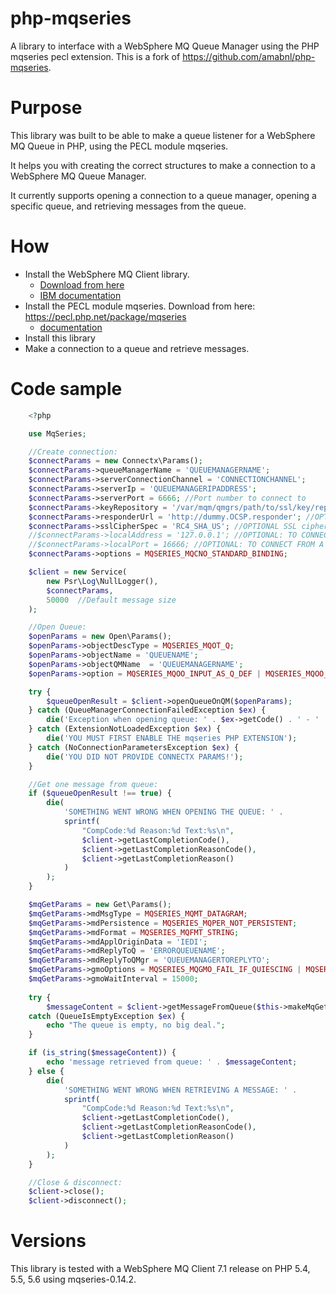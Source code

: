 # php-mqseries
A library to interface with a WebSphere MQ Queue Manager using the PHP mqseries pecl extension. This is a fork of https://github.com/amabnl/php-mqseries.

# Purpose

This library was built to be able to make a queue listener for a WebSphere MQ Queue in PHP, using the PECL module mqseries.

It helps you with creating the correct structures to make a connection to a WebSphere MQ Queue Manager. 

It currently supports opening a connection to a queue manager, opening a specific queue, and retrieving messages from the queue.

# How

- Install the WebSphere MQ Client library. 
  - [Download from here](http://www-01.ibm.com/software/integration/wmq/clients/ "Download from here") 
  - [IBM documentation](http://www-01.ibm.com/support/knowledgecenter/SSFKSJ_7.1.0/com.ibm.mq.doc/zi00110_.htm "IBM Documentation")
- Install the PECL module mqseries. Download from here: https://pecl.php.net/package/mqseries
  - [documentation](http://www.php.net/mqseries) 
- Install this library
- Make a connection to a queue and retrieve messages.

# Code sample

```php	
	<?php

	use MqSeries;

	//Create connection:
    $connectParams = new Connectx\Params();
	$connectParams->queueManagerName = 'QUEUEMANAGERNAME';
	$connectParams->serverConnectionChannel = 'CONNECTIONCHANNEL';
	$connectParams->serverIp = 'QUEUEMANAGERIPADDRESS';
	$connectParams->serverPort = 6666; //Port number to connect to
	$connectParams->keyRepository = '/var/mqm/qmgrs/path/to/ssl/key/repository/'; //OPTIONAL SSL KEY REPO IF SSL IS USED
	$connectParams->responderUrl = 'http://dummy.OCSP.responder'; //OPTIONAL OCSP Responder
	$connectParams->sslCipherSpec = 'RC4_SHA_US'; //OPTIONAL SSL cipher spec
	//$connectParams->localAddress = '127.0.0.1'; //OPTIONAL: TO CONNECT FROM A SPECIFIC LOCAL NETWORK INTERFACE.
	//$connectParams->localPort = 16666; //OPTIONAL: TO CONNECT FROM A SPECIFIC LOCAL PORT
	$connectParams->options = MQSERIES_MQCNO_STANDARD_BINDING;

	$client = new Service(
		new Psr\Log\NullLogger(),
		$connectParams,
		50000  //Default message size
	);

	//Open Queue:
	$openParams = new Open\Params(); 
	$openParams->objectDescType = MQSERIES_MQOT_Q;
	$openParams->objectName = 'QUEUENAME';
	$openParams->objectQMName  = 'QUEUEMANAGERNAME';
	$openParams->option = MQSERIES_MQOO_INPUT_AS_Q_DEF | MQSERIES_MQOO_FAIL_IF_QUIESCING;

	try {
		$queueOpenResult = $client->openQueueOnQM($openParams);
	} catch (QueueManagerConnectionFailedException $ex) {
		die('Exception when opening queue: ' . $ex->getCode() . ' - ' . $ex->getMessage());
	} catch (ExtensionNotLoadedException $ex) {
		die('YOU MUST FIRST ENABLE THE mqseries PHP EXTENSION');
	} catch (NoConnectionParametersException $ex) {
		die('YOU DID NOT PROVIDE CONNECTX PARAMS!');
	} 

	//Get one message from queue:
	if ($queueOpenResult !== true) {
		die(
			'SOMETHING WENT WRONG WHEN OPENING THE QUEUE: ' . 
			sprintf(
				"CompCode:%d Reason:%d Text:%s\n",
				$client->getLastCompletionCode(), 
				$client->getLastCompletionReasonCode(), 
				$client->getLastCompletionReason()
			)
		);
	}

	$mqGetParams = new Get\Params(); 
	$mqGetParams->mdMsgType = MQSERIES_MQMT_DATAGRAM;
	$mqGetParams->mdPersistence = MQSERIES_MQPER_NOT_PERSISTENT;
	$mqGetParams->mdFormat = MQSERIES_MQFMT_STRING;
	$mqGetParams->mdApplOriginData = 'IEDI';
	$mqGetParams->mdReplyToQ = 'ERRORQUEUENAME';
	$mqGetParams->mdReplyToQMgr = 'QUEUEMANAGERTOREPLYTO';
	$mqGetParams->gmoOptions = MQSERIES_MQGMO_FAIL_IF_QUIESCING | MQSERIES_MQGMO_WAIT | MQSERIES_MQGMO_CONVERT;
	$mqGetParams->gmoWaitInterval = 15000;
	
	try {
		$messageContent = $client->getMessageFromQueue($this->makeMqGetMessageFromQParams());
	catch (QueueIsEmptyException $ex) {
		echo "The queue is empty, no big deal.";
	}

	if (is_string($messageContent)) {
		echo 'message retrieved from queue: ' . $messageContent;
	} else {
		die(
			'SOMETHING WENT WRONG WHEN RETRIEVING A MESSAGE: ' . 
			sprintf(
				"CompCode:%d Reason:%d Text:%s\n",
				$client->getLastCompletionCode(), 
				$client->getLastCompletionReasonCode(), 
				$client->getLastCompletionReason()
			)
		);
	}

	//Close & disconnect:
	$client->close();
    $client->disconnect();

```

# Versions

This library is tested with a WebSphere MQ Client 7.1 release on PHP 5.4, 5.5, 5.6 using mqseries-0.14.2.
